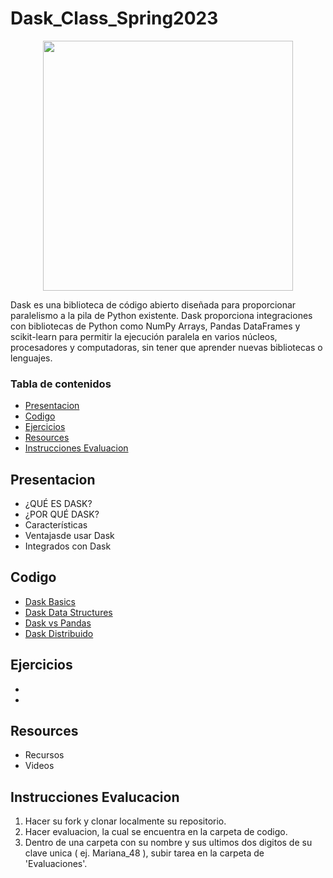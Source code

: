 # Dask_Class_Spring2023

<p align="center">
  <img width="400" height="400" src="https://seeklogo.com/images/D/dask-logo-E2158E0CA9-seeklogo.com.png">
</p>


Dask es una biblioteca de código abierto diseñada para proporcionar paralelismo a la pila de Python existente. Dask proporciona integraciones con bibliotecas de Python como NumPy Arrays, Pandas DataFrames y scikit-learn para permitir la ejecución paralela en varios núcleos, procesadores y computadoras, sin tener que aprender nuevas bibliotecas o lenguajes.

### Tabla de contenidos
  - [Presentacion](#presentacion)
  - [Codigo](#codigo)
  - [Ejercicios](#ejercicios)
  - [Resources](#resources)
  - [Instrucciones Evaluacion](#instrucciones-evalucacion)


## Presentacion

- ¿QUÉ ES DASK?
- ¿POR QUÉ DASK?
- Características
- Ventajasde usar Dask
- Integrados con Dask

## Codigo

-  [Dask Basics](Codigo/basics.ipynb)
-  [Dask Data Structures](Codigo/dask_data_structures.ipynb)
-  [Dask vs Pandas](Codigo/dask_vs_pandas.ipynb)
-  [Dask Distribuido](Codigo/dask_distribuido.ipynb)

## Ejercicios

- 
-

## Resources

- Recursos
- Videos

## Instrucciones Evalucacion

 1. Hacer su fork y clonar localmente su repositorio.
 2. Hacer evaluacion, la cual se encuentra en la carpeta de codigo.
 3. Dentro de una carpeta con su nombre y sus ultimos dos digitos de su clave unica ( ej. Mariana_48 ), subir tarea en la carpeta de 'Evaluaciones'.


